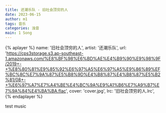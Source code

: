 ```yaml
---
title: 还潮乐队 - 旧社会顶穷的人
date: 2023-06-15
author: m1
tags: 音乐
categories: 浊音
main: 1 Song
---
```


{% aplayer %}
name: '旧社会顶穷的人',
artist: '还潮乐队',
url: 'https://cps3storage.s3.ap-southeast-1.amazonaws.com/%E8%BF%98%E6%BD%AE%E4%B9%90%E9%98%9F/2019+-+%E8%80%81%E9%85%92%E6%97%A5%E6%97%A5%E9%86%89%EF%BC%8C%E7%9A%87%E5%B8%9D%E4%B8%87%E4%B8%87%E5%B2%81/08+-+%E6%97%A7%E7%A4%BE%E4%BC%9A%E9%A1%B6%E7%A9%B7%E7%9A%84%E4%BA%BA.flac',
cover: 'cover.jpg',
lrc: '旧社会顶穷的人.lrc',
{% endaplayer %}

test music
